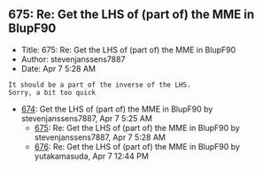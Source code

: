 ## 675: Re: Get the LHS of (part of) the MME in BlupF90

- Title: 675: Re: Get the LHS of (part of) the MME in BlupF90
- Author: stevenjanssens7887
- Date: Apr 7 5:28 AM
```
It should be a part of the inverse of the LHS.
Sorry, a bit too quick
```

- [674](0674.md): Get the LHS of (part of) the MME in BlupF90 by stevenjanssens7887, Apr 7 5:25 AM
    - [675](0675.md): Re: Get the LHS of (part of) the MME in BlupF90 by stevenjanssens7887, Apr 7 5:28 AM
    - [676](0676.md): Re: Get the LHS of (part of) the MME in BlupF90 by yutakamasuda, Apr 7 12:44 PM

